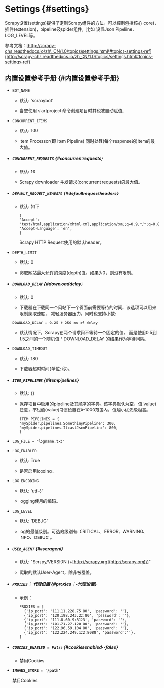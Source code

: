 # Settings {#settings}

Scrapy设置\(settings\)提供了定制Scrapy组件的方法。可以控制包括核心\(core\)，插件\(extension\)，pipeline及spider组件。比如 设置Json Pipeliine、LOG\_LEVEL等。

参考文档：[http://scrapy-chs.readthedocs.io/zh\_CN/1.0/topics/settings.html\#topics-settings-ref](http://scrapy-chs.readthedocs.io/zh_CN/1.0/topics/settings.html#topics-settings-ref)

## 内置设置参考手册 {#内置设置参考手册}

* `BOT_NAME`

  * 默认: 'scrapybot'

  * 当您使用 startproject 命令创建项目时其也被自动赋值。

* `CONCURRENT_ITEMS`

  * 默认: 100

  * Item Processor\(即 Item Pipeline\) 同时处理\(每个response的\)item的最大值。

* ##### `CONCURRENT_REQUESTS` {#concurrentrequests}

  * 默认: 16

  * Scrapy downloader 并发请求\(concurrent requests\)的最大值。
* ##### `DEFAULT_REQUEST_HEADERS` {#defaultrequestheaders}

  * 默认: 如下

    ```
    {
    'Accept': 'text/html,application/xhtml+xml,application/xml;q=0.9,*/*;q=0.8',
    'Accept-Language': 'en',
    }
    ```

    Scrapy HTTP Request使用的默认header。
* `DEPTH_LIMIT`

  * 默认: 0

  * 爬取网站最大允许的深度\(depth\)值。如果为0，则没有限制。

* ##### `DOWNLOAD_DELAY` {#downloaddelay}

  * 默认: 0

  * 下载器在下载同一个网站下一个页面前需要等待的时间。该选项可以用来限制爬取速度， 减轻服务器压力。同时也支持小数:

  `DOWNLOAD_DELAY = 0.25 # 250 ms of delay`

  * 默认情况下，Scrapy在两个请求间不等待一个固定的值， 而是使用0.5到1.5之间的一个随机值 \* DOWNLOAD\_DELAY 的结果作为等待间隔。

* `DOWNLOAD_TIMEOUT`

  * 默认: 180

  * 下载器超时时间\(单位: 秒\)。

* ##### `ITEM_PIPELINES` {#itempipelines}

  * 默认: {}

  * 保存项目中启用的pipeline及其顺序的字典。该字典默认为空，值\(value\)任意，不过值\(value\)习惯设置在0-1000范围内，值越小优先级越高。

    ```
    ITEM_PIPELINES = {
    'mySpider.pipelines.SomethingPipeline': 300,
    'mySpider.pipelines.ItcastJsonPipeline': 800,
    }
    ```
* `LOG_FILE = "logname.txt"`

* `LOG_ENABLED`

  * 默认: True

  * 是否启用logging。

* `LOG_ENCODING`

  * 默认: 'utf-8'

  * logging使用的编码。

* `LOG_LEVEL`

  * 默认: 'DEBUG'

  * log的最低级别。可选的级别有: CRITICAL、 ERROR、WARNING、INFO、DEBUG 。

* ##### `USER_AGENT` {#useragent}

  * 默认: "Scrapy/VERSION \(+[http://scrapy.org](http://scrapy.org)\)"

  * 爬取的默认User-Agent，除非被覆盖。
* ##### `PROXIES`： 代理设置 {#proxies：-代理设置}

  * 示例：

    ```
    PROXIES = [
      {'ip_port': '111.11.228.75:80', 'password': ''},
      {'ip_port': '120.198.243.22:80', 'password': ''},
      {'ip_port': '111.8.60.9:8123', 'password': ''},
      {'ip_port': '101.71.27.120:80', 'password': ''},
      {'ip_port': '122.96.59.104:80', 'password': ''},
      {'ip_port': '122.224.249.122:8088', 'password':''},
    ]
    ```
* ##### `COOKIES_ENABLED = False` {#cookiesenabled--false}

  * 禁用Cookies

* **`IMAGES_STORE = '/path'`**

    禁用Cookies


